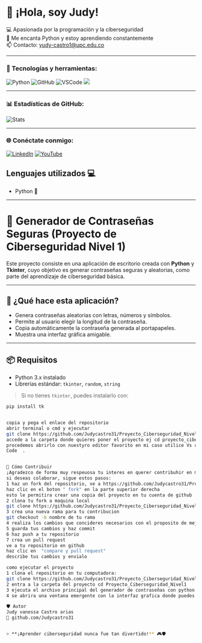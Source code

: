 # 👋 ¡Hola, soy Judy!

💻 Apasionada por la programación y la ciberseguridad  
🐍 Me encanta Python y estoy aprendiendo constantemente  
📫 Contacto: yudy-castro1@upc.edu.co 

---

### 🔧 Tecnologías y herramientas:
![Python](https://img.shields.io/badge/Python-3776AB?style=for-the-badge&logo=python&logoColor=white)
![GitHub](https://img.shields.io/badge/GitHub-181717?style=for-the-badge&logo=github&logoColor=white)
![VSCode](https://img.shields.io/badge/VS%20Code-007ACC?style=for-the-badge&logo=visual-studio-code&logoColor=white)
 <img src="https://img.shields.io/badge/Tkinter-FFCA28?style=for-the-badge&logo=python&logoColor=black"/>
  
</p>

---

### 📊 Estadísticas de GitHub:
![Stats](https://github-readme-stats.vercel.app/api?username=Judycastro31&show_icons=true&theme=radical)

---

### 🌐 Conéctate conmigo:
[![LinkedIn](https://img.shields.io/badge/LinkedIn-0077B5?style=flat&logo=linkedin&logoColor=white)](https://linkedin.com/in/tu-perfil)
[![YouTube](https://img.shields.io/badge/Youtube-FF0000?style=flat&logo=youtube&logoColor=white)](https://youtube.com/tu-canal)




## Lenguajes utilizados 💻

- Python 🐍 

---
# 🔐 Generador de Contraseñas Seguras (Proyecto de Ciberseguridad Nivel 1)

Este proyecto consiste en una aplicación de escritorio creada con **Python** y **Tkinter**, cuyo objetivo es generar contraseñas seguras y aleatorias, como parte del aprendizaje de ciberseguridad básica.

---

## 🧠 ¿Qué hace esta aplicación?

- Genera contraseñas aleatorias con letras, números y símbolos.
- Permite al usuario elegir la longitud de la contraseña.
- Copia automáticamente la contraseña generada al portapapeles.
- Muestra una interfaz gráfica amigable.

---

## 📦 Requisitos

- Python 3.x instalado
- Librerías estándar: `tkinter`, `random`, `string`

> Si no tienes `tkinter`, puedes instalarlo con:
```bash
pip install tk


copia y pega el enlace del repositorio
abrir terminal o cmd y ejecutar
git clone https://github.com/Judycastro31/Proyecto_Ciberseguridad_Nivel1.git
accede a la carpeta donde quieres poner el proyecto ej cd proyecto_ciberseguridadN1
procedemos abrirlo con nuestyro editor favorito en mi caso utilice Vs code:
Code  .


🤝 Cómo Contribuir
¡Agradezco de forma muy respeuosa tu interes en querer contribuhir en mejorar continumante mi proyecto basico1!
si deseas colaborar, sigue estos pasos:
1 haz un fork del repositorio, ve a https://github.com/Judycastro31/Proyecto_Ciberseguridad_Nivel1.git
haz clic en el boton " fork" en la parte superior derecha
esto le permitira crear una copia del proyecto en tu cuenta de github
2 clona tu fork a maquina local
git clone https://github.com/Judycastro31/Proyecto_Ciberseguridad_Nivel1.git
3 crea una nueva rama para tu contribucion
git checkout -b nombre de tu rama
4 realiza los cambios que concideres necesarios con el proposito de mejorar graficas diseño y por supuesto correcion de errores
5 guarda tus cambios y haz commit
6 haz push a tu repositorio
7 crea un pull request
ve a tu repositorio en github
haz clic en  "compare y pull request"
describe tus cambios y envialo

como ejecutar el proyecto
1 clona el repositorio en tu computadora:
git clone https://github.com/Judycastro31/Proyecto_Ciberseguridad_Nivel1.git
2 entra a la carpeta del proyecto cd Proyecto_Ciberseguridad_Nivel1
3 ejecuta el archivo principal del generador de contraseñas con python: python proyecto_ciberseguridad.py
4 se abrira una ventana emergente con la interfaz grafica donde puedes ingresar la longitud y generar tu contraseña segura recuerde que son minimo 8 caracteres o de lo contrario generara error!

🛡️ Autor
Judy vanessa Castro arias 
🔗 github.com/Judycastro31


> **¡Aprender ciberseguridad nunca fue tan divertido!** 🎮🛡️

